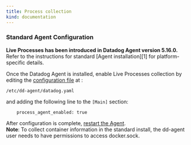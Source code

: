 ```yaml
---
title: Process collection
kind: documentation
---
```


### Standard Agent Configuration

**Live Processes has been introduced in Datadog Agent version 5.16.0.**  
Refer to the instructions for standard [Agent installation][1] for platform-specific details.

Once the Datadog Agent is installed, enable Live Processes collection by editing the [configuration file](/agent/#configuration-file) at :

```
/etc/dd-agent/datadog.yaml
```

and adding the following line to the `[Main]` section:
```
    process_agent_enabled: true
```

After configuration is complete, [restart the Agent](/agent/faq/start-stop-restart-the-datadog-agent).  
**Note**: To collect container information in the standard install, the dd-agent user needs to have permissions to access docker.sock.